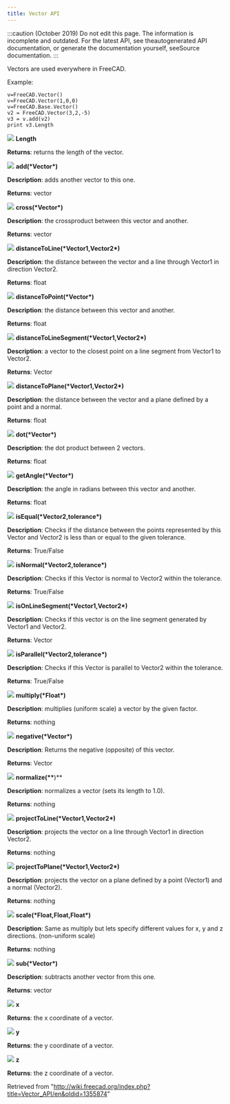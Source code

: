 ```yaml
---
title: Vector API
---
```


:::caution
(October 2019) Do not edit this page. The information is incomplete and outdated. For the latest API, see theautogenerated API documentation, or generate the documentation yourself, seeSource documentation.
:::

Vectors are used everywhere in FreeCAD.

Example:

```
v=FreeCAD.Vector()
v=FreeCAD.Vector(1,0,0)
v=FreeCAD.Base.Vector()
v2 = FreeCAD.Vector(3,2,-5)
v3 = v.add(v2)
print v3.Length

```

![](/images/Property.png) **Length**

**Returns**: returns the length of the vector.

![](/images/Method.png) **add(\***Vector**\*)**

**Description**: adds another vector to this one.

**Returns**: vector

![](/images/Method.png) **cross(\***Vector**\*)**

**Description**: the crossproduct between this vector and another.

**Returns**: vector

![](/images/Method.png) **distanceToLine(\***Vector1,Vector2**\*)**

**Description**: the distance between the vector and a line through Vector1 in direction Vector2.

**Returns**: float

![](/images/Method.png) **distanceToPoint(\***Vector**\*)**

**Description**: the distance between this vector and another.

**Returns**: float

![](/images/Method.png) **distanceToLineSegment(\***Vector1,Vector2**\*)**

**Description**: a vector to the closest point on a line segment from Vector1 to Vector2.

**Returns**: Vector

![](/images/Method.png) **distanceToPlane(\***Vector1,Vector2**\*)**

**Description**: the distance between the vector and a plane defined by a point and a normal.

**Returns**: float

![](/images/Method.png) **dot(\***Vector**\*)**

**Description**: the dot product between 2 vectors.

**Returns**: float

![](/images/Method.png) **getAngle(\***Vector**\*)**

**Description**: the angle in radians between this vector and another.

**Returns**: float

![](/images/Method.png) **isEqual(\***Vector2,tolerance**\*)**

**Description**: Checks if the distance between the points represented by this Vector and Vector2 is less than or equal to the given tolerance.

**Returns**: True/False

![](/images/Method.png) **isNormal(\***Vector2,tolerance**\*)**

**Description**: Checks if this Vector is normal to Vector2 within the tolerance.

**Returns**: True/False

![](/images/Method.png) **isOnLineSegment(\***Vector1,Vector2**\*)**

**Description**: Checks if this vector is on the line segment generated by Vector1 and Vector2.

**Returns**: Vector

![](/images/Method.png) **isParallel(\***Vector2,tolerance**\*)**

**Description**: Checks if this Vector is parallel to Vector2 within the tolerance.

**Returns**: True/False

![](/images/Method.png) **multiply(\***Float**\*)**

**Description**: multiplies (uniform scale) a vector by the given factor.

**Returns**: nothing

![](/images/Method.png) **negative(\***Vector**\*)**

**Description**: Returns the negative (opposite) of this vector.

**Returns**: Vector

![](/images/Method.png) **normalize(\*\***)\*\*

**Description**: normalizes a vector (sets its length to 1.0).

**Returns**: nothing

![](/images/Method.png) **projectToLine(\***Vector1,Vector2**\*)**

**Description**: projects the vector on a line through Vector1 in direction Vector2.

**Returns**: nothing

![](/images/Method.png) **projectToPlane(\***Vector1,Vector2**\*)**

**Description**: projects the vector on a plane defined by a point (Vector1) and a normal (Vector2).

**Returns**: nothing

![](/images/Method.png) **scale(\***Float,Float,Float**\*)**

**Description**: Same as multiply but lets specify different values for x, y and z directions. (non-uniform scale)

**Returns**: nothing

![](/images/Method.png) **sub(\***Vector**\*)**

**Description**: subtracts another vector from this one.

**Returns**: vector

![](/images/Property.png) **x**

**Returns**: the x coordinate of a vector.

![](/images/Property.png) **y**

**Returns**: the y coordinate of a vector.

![](/images/Property.png) **z**

**Returns**: the z coordinate of a vector.

Retrieved from "<http://wiki.freecad.org/index.php?title=Vector_API/en&oldid=1355874>"
